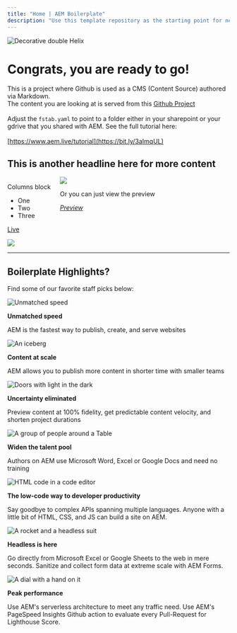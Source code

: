 ```yaml
---
title: "Home | AEM Boilerplate"
description: "Use this template repository as the starting point for new AEM projects."
---
```


![Decorative double Helix](https://main--my-eds-site--ranjith1234.hlx.page/media_1dc0a2d290d791a050feb1e159746f52db392775a.jpeg)

# Congrats, you are ready to go!

This is a project where Github is used as a CMS (Content Source) authored via Markdown.\
The content you are looking at is served from this [Github Project](https://github.com/sagarsane/edsdemo-md)\
\
Adjust the `fstab.yaml` to point to a folder either in your sharepoint or your gdrive that you shared with AEM. See the full tutorial here:\
\
[https://www.aem.live/tutorial](https://bit.ly/3aImqUL)

## This is another headline here for more content

<div class="columns">
  <div>
    <div>
      <p>Columns block</p>
      <ul>
        <li>One</li>
        <li>Two</li>
        <li>Three</li>
      </ul>
      <p><a href="/">Live</a></p>
    </div>
    <div>
      <img src="https://main--aem-boilerplate--adobe.aem.page/media_17e9dd0aae03d62b8ebe2159b154d6824ef55732d.png">
    </div>
  </div>
  <div>
    <div>
      <img src="https://main--aem-boilerplate--adobe.aem.page/media_143cf1a441962c90f082d4f7dba2aeefb07f4e821.png">
    </div>
    <div>
      <p>Or you can just view the preview</p>
      <p><em><a href="/">Preview</a></em></p>
    </div>
  </div>
</div>

---

## Boilerplate Highlights?

Find some of our favorite staff picks below:

<div class="cards">
  <div>
    <div>
      <img alt="Unmatched speed"  src="https://main--aem-boilerplate--adobe.aem.page/media_16582eee85490fbfe6b27c6a92724a81646c2e649.jpeg">
    </div>
    <div>
      <p><strong>Unmatched speed</strong></p>
      <p>AEM is the fastest way to publish, create, and serve websites</p>
    </div>
  </div>
  <div>
    <div>
      <img alt="An iceberg" src="https://main--aem-boilerplate--adobe.aem.page/media_17a5ca5faf60fa6486a1476fce82a3aa606000c81.jpeg">
    </div>
    <div>
      <p><strong>Content at scale</strong></p>
      <p>AEM allows you to publish more content in shorter time with smaller teams</p>
    </div>
  </div>
  <div>
    <div>
      <img alt="Doors with light in the dark" src="https://main--aem-boilerplate--adobe.aem.page/media_162cf9431ac2dfd17fe7bf4420525bbffb9d0ccfe.jpeg">
    </div>
    <div>
      <p><strong>Uncertainty eliminated</strong></p>
      <p>Preview content at 100% fidelity, get predictable content velocity, and shorten project durations</p>
    </div>
  </div>
  <div>
    <div>
      <img src="https://main--aem-boilerplate--adobe.aem.page/media_136fdd3174ff44787179448cc2e0264af1b02ade9.jpeg" alt="A group of people around a Table">
    </div>
    <div>
      <p><strong>Widen the talent pool</strong></p>
      <p>Authors on AEM use Microsoft Word, Excel or Google Docs and need no training</p>
    </div>
  </div>
  <div>
    <div>
      <img src="https://main--aem-boilerplate--adobe.aem.page/media_1cae8484004513f76c6bf5860375bc020d099a6d6.jpeg" alt="HTML code in a code editor">
    </div>
    <div>
      <p><strong>The low-code way to developer productivity</strong></p>
      <p>Say goodbye to complex APIs spanning multiple languages. Anyone with a little bit of HTML, CSS, and JS can build a site on AEM.</p>
    </div>
  </div>
  <div>
    <div>
      <img src="https://main--aem-boilerplate--adobe.aem.page/media_11381226cb58caf1f0792ea27abebbc8569b00aeb.jpeg" alt="A rocket and a headless suit">
    </div>
    <div>
      <p><strong>Headless is here</strong></p>
      <p>Go directly from Microsoft Excel or Google Sheets to the web in mere seconds. Sanitize and collect form data at extreme scale with AEM Forms.</p>
    </div>
  </div>
  <div>
    <div>
      <img src="https://main--aem-boilerplate--adobe.aem.page/media_18fadeb136e84a2efe384b782e8aea6e92de4fc13.jpeg" alt="A dial with a hand on it">
    </div>
    <div>
      <p><strong>Peak performance</strong></p>
      <p>Use AEM's serverless architecture to meet any traffic need. Use AEM's PageSpeed Insights Github action to evaluate every Pull-Request for Lighthouse Score.</p>
    </div>
  </div>
</div>

